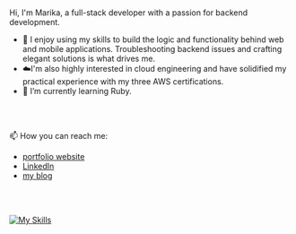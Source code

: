 <!--
<a href="https://www.linkedin.com/in/marika-bergman">
<img align="left" alt="linkedin" width="22px" src="https://cdn.jsdelivr.net/npm/simple-icons@v3/icons/linkedin.svg" />
</a>

<a href="https://blog.marikabergman.com">
<img align="left" alt="hashnode" width="22px" src="https://cdn.jsdelivr.net/npm/simple-icons/icons/hashnode.svg" />
</a>
-->


</br>

Hi, I'm Marika, a full-stack developer with a passion for backend development. 

- 🔭  I enjoy using my skills to build the logic and functionality behind web and mobile applications. Troubleshooting backend issues and crafting elegant solutions is what drives me.
- ☁️I'm also highly interested in cloud engineering and have solidified my practical experience with my three AWS certifications.
- 🌱 I’m currently learning Ruby.

</br>
</br>

📫 How you can reach me: 
- [portfolio website](https://marikabergman.com)
- [LinkedIn](https://www.linkedin.com/in/marika-bergman)
- [my blog](https://blog.marikabergman.com)

</br>
</br>


[![My Skills](https://skillicons.dev/icons?i=aws,js,bash,docker,nodejs,postgres,mongodb,html,css,react)](https://skillicons.dev)
